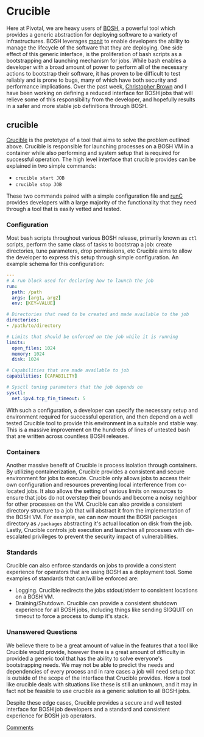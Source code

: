 # Crucible

Here at Pivotal, we are heavy users of [BOSH](https://github.com/cloudfoundry/bosh),
a powerful tool which provides a generic abstraction for deploying software to a variety of infrastructures.
BOSH leverages [monit](https://mmonit.com/monit/) to enable developers the ability to manage the lifecycle
of the software that they are deploying.  One side effect of this generic interface, is the proliferation
of bash scripts as a bootstrapping and launching mechanism for jobs.  While bash enables a developer with
a broad amount of power to perform all of the necessary actions to bootstrap their software,
it has proven to be difficult to test reliably and is prone to bugs, many of which have both security and performance implications.
Over the past week, [Christopher Brown](https://github.com/xoebus) and I have been working on defining
a reduced interface for BOSH jobs that will relieve some of this responsibility from the developer,
and hopefully results in a safer and more stable job definitions through BOSH.

## crucible

[Crucible](https://github.com/xoebus/crucible-release) is the prototype of a tool that aims to solve the
problem outlined above. Crucible is responsible for launching processes on a BOSH VM in a container while
also performing and system setup that is required for successful operation. The high level interface that
crucible provides can be explained in two simple commands:

- `crucible start JOB`
- `crucible stop JOB`

These two commands paired with a simple configuration file and [runC](https://github.com/opencontainers/runc)
provides developers with a large majority of the functionality that they need through a tool that is easily
vetted and tested.

### Configuration

Most bash scripts throughout various BOSH release, primarily known as `ctl` scripts, perform the same
class of tasks to bootstrap a job: create directories, tune parameters, drop permissions, etc
Crucible aims to allow the developer to express this setup through simple configuration.
An example schema for this configuration:

```yaml
---
# A run block used for declaring how to launch the job
run:
  path: /path
  args: [arg1, arg2]
  env: [KEY=VALUE]

# Directories that need to be created and made available to the job
directories:
- /path/to/directory

# Limits that should be enforced on the job while it is running
limits:
  open_files: 1024
  memory: 1024
  disk: 1024

# Capabilities that are made available to job
capabilities: [CAPABILITY]

# Sysctl tuning parameters that the job depends on
sysctl:
  net.ipv4.tcp_fin_timeout: 5
```

With such a configuration, a developer can specify the necessary setup and environment required
for successful operation, and then depend on a well tested Crucible tool to provide this
environment in a suitable and stable way. This is a massive improvement on the hundreds of lines
of untested bash that are written across countless BOSH releases.

### Containers

Another massive benefit of Crucible is process isolation through containers. By utilizing containerization,
Crucible provides a consistent and secure environment for jobs to execute. Crucible only allows jobs to 
access their own configuration and resources preventing local interference from co-located jobs. It also
allows the setting of various limits on resources to ensure that jobs do not overstep their bounds and become
a noisy neighbor for other processes on the VM. Crucible can also provide a consistent directory structure
to a job that will abstract it from the implementation of the BOSH VM. For example, we can now mount the BOSH
packages directory as `/packages` abstracting it's actual location on disk from the job. Lastly, Crucible controls
job execution and launches all processes with de-escalated privileges to prevent the security impact of vulnerabilities.

### Standards

Crucible can also enforce standards on jobs to provide a consistent experience for operators that are using
BOSH as a deployment tool. Some examples of standards that can/will be enforced are:

- Logging. Crucible redirects the jobs stdout/stderr to consistent locations on a BOSH VM.
- Draining/Shutdown. Crucible can provide a consistent shutdown experience for all BOSH jobs, including things like sending SIGQUIT on timeout to force a process to dump it's stack.

### Unanswered Questions

We believe there to be a great amount of value in the features that a tool like Crucible would provide, however
there is a great amount of difficulty in provided a generic tool that has the ability to solve everyone's
bootstrapping needs. We may not be able to predict the needs and dependencies of every process and in rare
cases a job will need setup that is outside of the scope of the interface that Crucible provides. How a tool
like crucible deals with situations like these is still an unknown, and it may in fact not be feasible to
use crucible as a generic solution to all BOSH jobs.


Despite these edge cases, Crucible provides a secure and well tested interface for BOSH job developers and
a standard and consistent experience for BOSH job operators.

[Comments](https://github.com/jfmyers9/blogs/issues/2)
